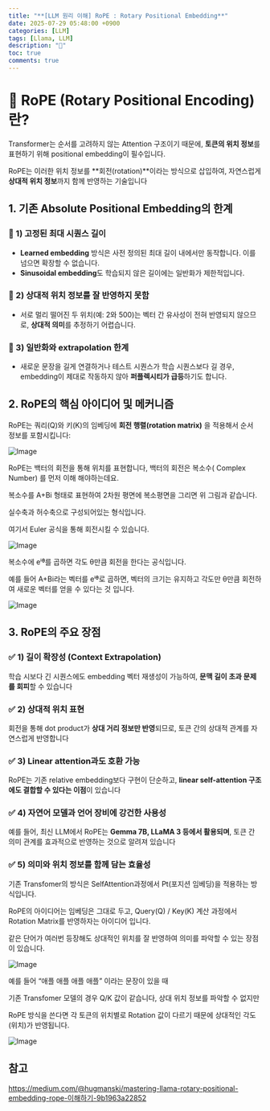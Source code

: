 ```yaml
---
title: "**[LLM 원리 이해] RoPE : Rotary Positional Embedding**"
date: 2025-07-29 05:48:00 +0900
categories: [LLM]
tags: [Llama, LLM]
description: "🍟"
toc: true
comments: true
---
```


# 🧠 RoPE (Rotary Positional Encoding)란?

Transformer는 순서를 고려하지 않는 Attention 구조이기 때문에, **토큰의 위치 정보**를 표현하기 위해 positional embedding이 필수입니다.

RoPE는 이러한 위치 정보를 **회전(rotation)**이라는 방식으로 삽입하여, 자연스럽게 **상대적 위치 정보**까지 함께 반영하는 기술입니다

## 1. 기존 Absolute Positional Embedding의 한계

### 📍 1) 고정된 최대 시퀀스 길이

- **Learned embedding** 방식은 사전 정의된 최대 길이 내에서만 동작합니다. 이를 넘으면 확장할 수 없습니다.
- **Sinusoidal embedding**도 학습되지 않은 길이에는 일반화가 제한적입니다.
### 📍 2) 상대적 위치 정보를 잘 반영하지 못함

- 서로 멀리 떨어진 두 위치(예: 2와 500)는 벡터 간 유사성이 전혀 반영되지 않으므로, **상대적 의미**를 추정하기 어렵습니다.
### 📍 3) 일반화와 extrapolation 한계

- 새로운 문장을 길게 연결하거나 테스트 시퀀스가 학습 시퀀스보다 길 경우, embedding이 제대로 작동하지 않아 **퍼플렉시티가 급등**하기도 합니다. 
## 2. RoPE의 핵심 아이디어 및 메커니즘

RoPE는 쿼리(Q)와 키(K)의 임베딩에 **회전 행렬(rotation matrix)** 을 적용해서 순서 정보를 포함시킵니다:

![Image](https://prod-files-secure.s3.us-west-2.amazonaws.com/e6db513d-ec54-40ff-aa74-2487b0bcfe15/5e2fe1e1-9eb2-43b5-9a93-4be21c14ddcc/image.png?X-Amz-Algorithm=AWS4-HMAC-SHA256&X-Amz-Content-Sha256=UNSIGNED-PAYLOAD&X-Amz-Credential=ASIAZI2LB466563EOXGC%2F20250729%2Fus-west-2%2Fs3%2Faws4_request&X-Amz-Date=20250729T071144Z&X-Amz-Expires=3600&X-Amz-Security-Token=IQoJb3JpZ2luX2VjEHYaCXVzLXdlc3QtMiJHMEUCIQDfmJdZNuJlEGIZMKiOZOKqgCoqfmeMyDmO%2BMZEJN9o2gIgBEJP2oZzWOwXUPsuVFs20AtHlOLO7jxpRofXsbVTF1oqiAQInv%2F%2F%2F%2F%2F%2F%2F%2F%2F%2FARAAGgw2Mzc0MjMxODM4MDUiDJXvxQJtioHS80%2BbtircA6%2F333yP7z30q%2BxhfvRRY8JQDSvaXS0RA9veWiQrei7I%2BOS4kFH4zFXGJO26U%2F3OPPzjdQvNPoFgGjQa4%2BKSZqrIDsZ5%2F66TpaTrPQZZaRsweeF2139i%2FNbJ88RmnehgPaIUqtbKBvdojbSberIQuykcqZY900zPMWl6%2BbhkcF9TvXpRXZAG0830MpJHCn5gFfegsqcc3y8RXhkA5kQkz3G0rbP0%2BWFCBSDFLDZ%2FJOIg1z09jtJCLhpqtss3viZGpRiOdZ1NOav18%2Bma2j6izTadVjcWo0zYzkTYefhfARqKp6wgmdWom20vt%2Bu6m03D8a%2B99g7NBZEx4NWvzOcU2Jyzx9J6PpItf7hpByzljFH6vLIE%2BdNuUSBV5Qp%2BFaV58YKP%2FSYZJJ0pn9FiypytG4OZUkqI9lfjK0qkEtEWWZSFbPO31JIp0DBidzVXpXzJzGi8bL2U01l5zfUu9uVN6jk0XtqGal4jM4sNyfbn%2FZVSTcechnIHyG7wz8psg3p%2FnXhYLojZ6REiZuqlgGE3cDslStGa7YWGpzeDMI8nwlQ1PechvU3rOoeQE4xZhLF2as7n3QUi%2FilxD8ibzivLamTpTPf36vddpHsDz0JvL%2BZaBTU3CV1m6xm%2Ft6XvMJC0ocQGOqUBxkDx64ByfqruLL3CW6rlIxWm8GKmx3uRt%2B1ohWmFBf3eyGFen6s8ZUTnKiyCVTesYpmuL93z68bjx%2FMKN31SnZIaTWUl0H%2FINF39WXRqdsaE7ILoAihlweYdfMJYEa2Dr1xYaikMBxp80Z0uK5xEQ3TX%2BeBaGJBMvjWNpSrz636wtb3xhQXqPgtT6WdomuEMCvLo%2FfiZjK%2FPZSNKQw3CILSJfwvf&X-Amz-Signature=a6377153d7414a825bd1f608f67002d2f829191cb97b941f03b09bfd8d006138&X-Amz-SignedHeaders=host&x-amz-checksum-mode=ENABLED&x-id=GetObject)

RoPE는 백터의 회전을 통해 위치를 표현합니다, 백터의 회전은 복소수( Complex Number) 를 먼저 이해 해야하는데요.

복소수를 A+Bi 형태로 표현하여 2차원 평면에 복소평면을 그리면 위 그림과 같습니다.

실수축과 허수축으로 구성되어있는 형식입니다.

여기서 Euler 공식을 통해 회전시킬 수 있습니다.

![Image](https://prod-files-secure.s3.us-west-2.amazonaws.com/e6db513d-ec54-40ff-aa74-2487b0bcfe15/b351347d-7727-489a-ae89-52f7948111de/image.png?X-Amz-Algorithm=AWS4-HMAC-SHA256&X-Amz-Content-Sha256=UNSIGNED-PAYLOAD&X-Amz-Credential=ASIAZI2LB466563EOXGC%2F20250729%2Fus-west-2%2Fs3%2Faws4_request&X-Amz-Date=20250729T071144Z&X-Amz-Expires=3600&X-Amz-Security-Token=IQoJb3JpZ2luX2VjEHYaCXVzLXdlc3QtMiJHMEUCIQDfmJdZNuJlEGIZMKiOZOKqgCoqfmeMyDmO%2BMZEJN9o2gIgBEJP2oZzWOwXUPsuVFs20AtHlOLO7jxpRofXsbVTF1oqiAQInv%2F%2F%2F%2F%2F%2F%2F%2F%2F%2FARAAGgw2Mzc0MjMxODM4MDUiDJXvxQJtioHS80%2BbtircA6%2F333yP7z30q%2BxhfvRRY8JQDSvaXS0RA9veWiQrei7I%2BOS4kFH4zFXGJO26U%2F3OPPzjdQvNPoFgGjQa4%2BKSZqrIDsZ5%2F66TpaTrPQZZaRsweeF2139i%2FNbJ88RmnehgPaIUqtbKBvdojbSberIQuykcqZY900zPMWl6%2BbhkcF9TvXpRXZAG0830MpJHCn5gFfegsqcc3y8RXhkA5kQkz3G0rbP0%2BWFCBSDFLDZ%2FJOIg1z09jtJCLhpqtss3viZGpRiOdZ1NOav18%2Bma2j6izTadVjcWo0zYzkTYefhfARqKp6wgmdWom20vt%2Bu6m03D8a%2B99g7NBZEx4NWvzOcU2Jyzx9J6PpItf7hpByzljFH6vLIE%2BdNuUSBV5Qp%2BFaV58YKP%2FSYZJJ0pn9FiypytG4OZUkqI9lfjK0qkEtEWWZSFbPO31JIp0DBidzVXpXzJzGi8bL2U01l5zfUu9uVN6jk0XtqGal4jM4sNyfbn%2FZVSTcechnIHyG7wz8psg3p%2FnXhYLojZ6REiZuqlgGE3cDslStGa7YWGpzeDMI8nwlQ1PechvU3rOoeQE4xZhLF2as7n3QUi%2FilxD8ibzivLamTpTPf36vddpHsDz0JvL%2BZaBTU3CV1m6xm%2Ft6XvMJC0ocQGOqUBxkDx64ByfqruLL3CW6rlIxWm8GKmx3uRt%2B1ohWmFBf3eyGFen6s8ZUTnKiyCVTesYpmuL93z68bjx%2FMKN31SnZIaTWUl0H%2FINF39WXRqdsaE7ILoAihlweYdfMJYEa2Dr1xYaikMBxp80Z0uK5xEQ3TX%2BeBaGJBMvjWNpSrz636wtb3xhQXqPgtT6WdomuEMCvLo%2FfiZjK%2FPZSNKQw3CILSJfwvf&X-Amz-Signature=26cc0a1b6b21891828d3961bd8a41b14d8c1414487b5c4f09dc837b9963eecc2&X-Amz-SignedHeaders=host&x-amz-checksum-mode=ENABLED&x-id=GetObject)

복소수에 eⁱᶿ를 곱하면 각도 θ만큼 회전을 한다는 공식입니다.

예를 들어 A+Bi라는 벡터를 eⁱᶿ로 곱하면, 벡터의 크기는 유지하고 각도만 θ만큼 회전하여 새로운 벡터를 얻을 수 있다는 것 입니다.

![Image](https://prod-files-secure.s3.us-west-2.amazonaws.com/e6db513d-ec54-40ff-aa74-2487b0bcfe15/beb7173f-68a2-43d0-bd38-5fbaca0c978a/image.png?X-Amz-Algorithm=AWS4-HMAC-SHA256&X-Amz-Content-Sha256=UNSIGNED-PAYLOAD&X-Amz-Credential=ASIAZI2LB466563EOXGC%2F20250729%2Fus-west-2%2Fs3%2Faws4_request&X-Amz-Date=20250729T071144Z&X-Amz-Expires=3600&X-Amz-Security-Token=IQoJb3JpZ2luX2VjEHYaCXVzLXdlc3QtMiJHMEUCIQDfmJdZNuJlEGIZMKiOZOKqgCoqfmeMyDmO%2BMZEJN9o2gIgBEJP2oZzWOwXUPsuVFs20AtHlOLO7jxpRofXsbVTF1oqiAQInv%2F%2F%2F%2F%2F%2F%2F%2F%2F%2FARAAGgw2Mzc0MjMxODM4MDUiDJXvxQJtioHS80%2BbtircA6%2F333yP7z30q%2BxhfvRRY8JQDSvaXS0RA9veWiQrei7I%2BOS4kFH4zFXGJO26U%2F3OPPzjdQvNPoFgGjQa4%2BKSZqrIDsZ5%2F66TpaTrPQZZaRsweeF2139i%2FNbJ88RmnehgPaIUqtbKBvdojbSberIQuykcqZY900zPMWl6%2BbhkcF9TvXpRXZAG0830MpJHCn5gFfegsqcc3y8RXhkA5kQkz3G0rbP0%2BWFCBSDFLDZ%2FJOIg1z09jtJCLhpqtss3viZGpRiOdZ1NOav18%2Bma2j6izTadVjcWo0zYzkTYefhfARqKp6wgmdWom20vt%2Bu6m03D8a%2B99g7NBZEx4NWvzOcU2Jyzx9J6PpItf7hpByzljFH6vLIE%2BdNuUSBV5Qp%2BFaV58YKP%2FSYZJJ0pn9FiypytG4OZUkqI9lfjK0qkEtEWWZSFbPO31JIp0DBidzVXpXzJzGi8bL2U01l5zfUu9uVN6jk0XtqGal4jM4sNyfbn%2FZVSTcechnIHyG7wz8psg3p%2FnXhYLojZ6REiZuqlgGE3cDslStGa7YWGpzeDMI8nwlQ1PechvU3rOoeQE4xZhLF2as7n3QUi%2FilxD8ibzivLamTpTPf36vddpHsDz0JvL%2BZaBTU3CV1m6xm%2Ft6XvMJC0ocQGOqUBxkDx64ByfqruLL3CW6rlIxWm8GKmx3uRt%2B1ohWmFBf3eyGFen6s8ZUTnKiyCVTesYpmuL93z68bjx%2FMKN31SnZIaTWUl0H%2FINF39WXRqdsaE7ILoAihlweYdfMJYEa2Dr1xYaikMBxp80Z0uK5xEQ3TX%2BeBaGJBMvjWNpSrz636wtb3xhQXqPgtT6WdomuEMCvLo%2FfiZjK%2FPZSNKQw3CILSJfwvf&X-Amz-Signature=076a1ab3a711f7d1d6f001ab12548b5c1d919d514e238931992d28a270d069e1&X-Amz-SignedHeaders=host&x-amz-checksum-mode=ENABLED&x-id=GetObject)

## 3. RoPE의 주요 장점

### ✅ 1) **길이 확장성 (Context Extrapolation)**

학습 시보다 긴 시퀀스에도 embedding 벡터 재생성이 가능하여, **문맥 길이 초과 문제를 회피**할 수 있습니다 

### ✅ 2) **상대적 위치 표현**

회전을 통해 dot product가 **상대 거리 정보만 반영**되므로, 토큰 간의 상대적 관계를 자연스럽게 반영합니다 

### ✅ 3) **Linear attention과도 호환 가능**

RoPE는 기존 relative embedding보다 구현이 단순하고, **linear self-attention 구조에도 결합할 수 있다는 이점**이 있습니다 

### ✅ 4) **자연어 모델과 언어 장비에 강건한 사용성**

예를 들어, 최신 LLM에서 RoPE는 **Gemma 7B, LLaMA 3 등에서 활용되며**, 토큰 간 의미 관계를 효과적으로 반영하는 것으로 알려져 있습니다 

### ✅ 5) **의미와 위치 정보를 함께 담는 효율성**

기존 Transfomer의 방식은 SelfAttention과정에서 Pt(포지션 임베딩)을 적용하는 방식입니다.

RoPE의 아이디어는 임베딩은 그대로 두고, Query(Q) / Key(K) 계산 과정에서 Rotation Matrix를 반영하자는 아이디어 입니다.

같은 단어가 여러번 등장해도 상대적인 위치를 잘 반영하여 의미를 파악할 수 있는 장점이 있습니다.

![Image](https://prod-files-secure.s3.us-west-2.amazonaws.com/e6db513d-ec54-40ff-aa74-2487b0bcfe15/ec91cb0a-d924-4728-a8c8-be0ed6b8ea49/image.png?X-Amz-Algorithm=AWS4-HMAC-SHA256&X-Amz-Content-Sha256=UNSIGNED-PAYLOAD&X-Amz-Credential=ASIAZI2LB466563EOXGC%2F20250729%2Fus-west-2%2Fs3%2Faws4_request&X-Amz-Date=20250729T071144Z&X-Amz-Expires=3600&X-Amz-Security-Token=IQoJb3JpZ2luX2VjEHYaCXVzLXdlc3QtMiJHMEUCIQDfmJdZNuJlEGIZMKiOZOKqgCoqfmeMyDmO%2BMZEJN9o2gIgBEJP2oZzWOwXUPsuVFs20AtHlOLO7jxpRofXsbVTF1oqiAQInv%2F%2F%2F%2F%2F%2F%2F%2F%2F%2FARAAGgw2Mzc0MjMxODM4MDUiDJXvxQJtioHS80%2BbtircA6%2F333yP7z30q%2BxhfvRRY8JQDSvaXS0RA9veWiQrei7I%2BOS4kFH4zFXGJO26U%2F3OPPzjdQvNPoFgGjQa4%2BKSZqrIDsZ5%2F66TpaTrPQZZaRsweeF2139i%2FNbJ88RmnehgPaIUqtbKBvdojbSberIQuykcqZY900zPMWl6%2BbhkcF9TvXpRXZAG0830MpJHCn5gFfegsqcc3y8RXhkA5kQkz3G0rbP0%2BWFCBSDFLDZ%2FJOIg1z09jtJCLhpqtss3viZGpRiOdZ1NOav18%2Bma2j6izTadVjcWo0zYzkTYefhfARqKp6wgmdWom20vt%2Bu6m03D8a%2B99g7NBZEx4NWvzOcU2Jyzx9J6PpItf7hpByzljFH6vLIE%2BdNuUSBV5Qp%2BFaV58YKP%2FSYZJJ0pn9FiypytG4OZUkqI9lfjK0qkEtEWWZSFbPO31JIp0DBidzVXpXzJzGi8bL2U01l5zfUu9uVN6jk0XtqGal4jM4sNyfbn%2FZVSTcechnIHyG7wz8psg3p%2FnXhYLojZ6REiZuqlgGE3cDslStGa7YWGpzeDMI8nwlQ1PechvU3rOoeQE4xZhLF2as7n3QUi%2FilxD8ibzivLamTpTPf36vddpHsDz0JvL%2BZaBTU3CV1m6xm%2Ft6XvMJC0ocQGOqUBxkDx64ByfqruLL3CW6rlIxWm8GKmx3uRt%2B1ohWmFBf3eyGFen6s8ZUTnKiyCVTesYpmuL93z68bjx%2FMKN31SnZIaTWUl0H%2FINF39WXRqdsaE7ILoAihlweYdfMJYEa2Dr1xYaikMBxp80Z0uK5xEQ3TX%2BeBaGJBMvjWNpSrz636wtb3xhQXqPgtT6WdomuEMCvLo%2FfiZjK%2FPZSNKQw3CILSJfwvf&X-Amz-Signature=8a06eb5fc897071b8b36173a38b4e1a128c29305164087aa5b60e9331613adce&X-Amz-SignedHeaders=host&x-amz-checksum-mode=ENABLED&x-id=GetObject)

예를 들어 “애플 애플 애플 애플” 이라는 문장이 있을 때

기존 Transfomer 모델의 경우 Q/K 값이 같습니다, 상대 위치 정보를 파악할 수 없지만

RoPE 방식을 쓴다면 각 토큰의 위치별로 Rotation 값이 다르기 때문에 상대적인 각도(위치)가 반영됩니다.

![Image](https://prod-files-secure.s3.us-west-2.amazonaws.com/e6db513d-ec54-40ff-aa74-2487b0bcfe15/862fb2ea-37e8-45c0-b8ce-bbb78d63f0c3/image.png?X-Amz-Algorithm=AWS4-HMAC-SHA256&X-Amz-Content-Sha256=UNSIGNED-PAYLOAD&X-Amz-Credential=ASIAZI2LB466563EOXGC%2F20250729%2Fus-west-2%2Fs3%2Faws4_request&X-Amz-Date=20250729T071144Z&X-Amz-Expires=3600&X-Amz-Security-Token=IQoJb3JpZ2luX2VjEHYaCXVzLXdlc3QtMiJHMEUCIQDfmJdZNuJlEGIZMKiOZOKqgCoqfmeMyDmO%2BMZEJN9o2gIgBEJP2oZzWOwXUPsuVFs20AtHlOLO7jxpRofXsbVTF1oqiAQInv%2F%2F%2F%2F%2F%2F%2F%2F%2F%2FARAAGgw2Mzc0MjMxODM4MDUiDJXvxQJtioHS80%2BbtircA6%2F333yP7z30q%2BxhfvRRY8JQDSvaXS0RA9veWiQrei7I%2BOS4kFH4zFXGJO26U%2F3OPPzjdQvNPoFgGjQa4%2BKSZqrIDsZ5%2F66TpaTrPQZZaRsweeF2139i%2FNbJ88RmnehgPaIUqtbKBvdojbSberIQuykcqZY900zPMWl6%2BbhkcF9TvXpRXZAG0830MpJHCn5gFfegsqcc3y8RXhkA5kQkz3G0rbP0%2BWFCBSDFLDZ%2FJOIg1z09jtJCLhpqtss3viZGpRiOdZ1NOav18%2Bma2j6izTadVjcWo0zYzkTYefhfARqKp6wgmdWom20vt%2Bu6m03D8a%2B99g7NBZEx4NWvzOcU2Jyzx9J6PpItf7hpByzljFH6vLIE%2BdNuUSBV5Qp%2BFaV58YKP%2FSYZJJ0pn9FiypytG4OZUkqI9lfjK0qkEtEWWZSFbPO31JIp0DBidzVXpXzJzGi8bL2U01l5zfUu9uVN6jk0XtqGal4jM4sNyfbn%2FZVSTcechnIHyG7wz8psg3p%2FnXhYLojZ6REiZuqlgGE3cDslStGa7YWGpzeDMI8nwlQ1PechvU3rOoeQE4xZhLF2as7n3QUi%2FilxD8ibzivLamTpTPf36vddpHsDz0JvL%2BZaBTU3CV1m6xm%2Ft6XvMJC0ocQGOqUBxkDx64ByfqruLL3CW6rlIxWm8GKmx3uRt%2B1ohWmFBf3eyGFen6s8ZUTnKiyCVTesYpmuL93z68bjx%2FMKN31SnZIaTWUl0H%2FINF39WXRqdsaE7ILoAihlweYdfMJYEa2Dr1xYaikMBxp80Z0uK5xEQ3TX%2BeBaGJBMvjWNpSrz636wtb3xhQXqPgtT6WdomuEMCvLo%2FfiZjK%2FPZSNKQw3CILSJfwvf&X-Amz-Signature=62a6b4ec80436b80a0500905cae9bba859f7d2cfb3e70569c8eb44a910045d17&X-Amz-SignedHeaders=host&x-amz-checksum-mode=ENABLED&x-id=GetObject)

## 참고

https://medium.com/@hugmanskj/mastering-llama-rotary-positional-embedding-rope-이해하기-9b1963a22852


